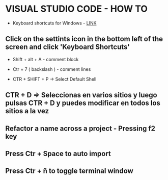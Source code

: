 # VISUAL STUDIO CODE - HOW TO

* Keyboard shortcuts for Windows - [LINK](https://code.visualstudio.com/shortcuts/keyboard-shortcuts-windows.pdf)

## Click on the settints icon in the bottom left of the screen and click 'Keyboard Shortcuts'
  
* Shift + alt + A - comment block
* Ctr + 7 ( backslash ) - comment lines

* CTR + SHIFT + P -> Select Default Shell

## CTR + D => Seleccionas en varios sitios y luego pulsas CTR + D y puedes modificar en todos los sitios a la vez

## Refactor a name across a project - Pressing f2 key

## Press Ctr + Space to auto import

## Press Ctr + ñ to toggle terminal window
